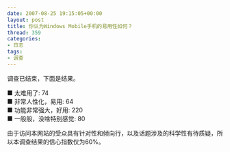 ```yaml
---
date: 2007-08-25 19:15:05+00:00
layout: post
title: 你认为Windows Mobile手机的易用性如何？
thread: 359
categories:
- 日志
tags:
- 调查
---
```


调查已结束，下面是结果。  
  
■ 太难用了: 74  
■ 非常人性化，易用: 64  
■ 功能非常强大，好用: 220  
■ 一般般，没啥特别感觉: 80  
<!-- more -->  
由于访问本网站的受众具有针对性和倾向行，以及话题涉及的科学性有待质疑，所以本调查结果的信心指数仅为60%。

